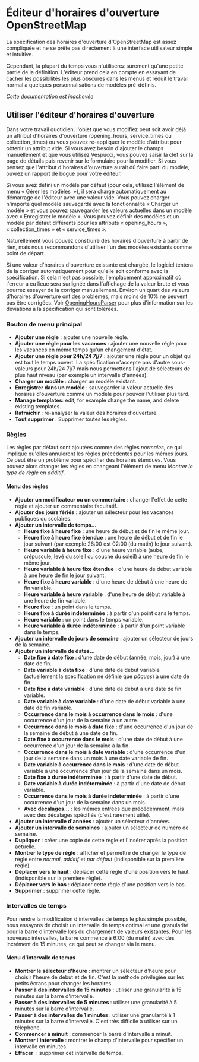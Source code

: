 # Éditeur d'horaires d'ouverture OpenStreetMap

La spécification des horaires d'ouverture d'OpenStreetMap est assez compliquée et ne se prête pas directement à une interface utilisateur simple et intuitive.

Cependant, la plupart du temps vous n'utiliserez surement qu'une petite partie de la définition. L'éditeur prend cela en compte en essayant de cacher les possibilités les plus obscures dans les menus et réduit le travail normal à quelques personnalisations de modèles pré-définis.

_Cette documentation est inachevée_

## Utiliser l'éditeur d'horaires d'ouverture

Dans votre travail quotidien, l'objet que vous modifiez peut soit avoir déjà un attribut d'horaires d'ouverture (opening_hours, service_times ou collection_times) ou vous pouvez ré-appliquer le modèle d'attribut pour obtenir un attribut vide. Si vous avez besoin d'ajouter le champs manuellement et que vous utilisez Vespucci, vous pouvez saisir la clef sur la page de détails puis revenir sur le formulaire pour la modifier. Si vous pensez que l'attribut d'horaires d'ouverture aurait dû faire parti du modèle, ouvrez un rapport de bogue pour votre éditeur.

Si vous avez défini un modèle par défaut (pour cela, utilisez l'élément de menu « Gérer les modèles  »), il sera chargé automatiquement au démarrage de l'éditeur avec une valeur vide. Vous pouvez charger n'importe quel modèle sauvegardé avec la fonctionnalité « Charger un modèle » et vous pouvez sauvegarder les valeurs actuelles dans un modèle avec « Enregistrer le modèle ». Vous pouvez définir des modèles et un modèle par défaut différents pour les attributs « opening_hours », « collection_times » et « service_times ».

Naturellement vous pouvez construire des horaires d'ouverture à partir de rien, mais nous recommandons d'utiliser l'un des modèles existants comme point de départ.

Si une valeur d'horaires d'ouverture existante est chargée, le logiciel tentera de la corriger automatiquement pour qu'elle soit conforme avec la spécification. Si cela n'est pas possible, l'emplacement approximatif où l'erreur a eu lieue sera surlignée dans l'affichage de la valeur brute et vous pourrez essayer de la corriger manuellement. Environ un quart des valeurs d'horaires d'ouverture ont des problèmes, mais moins de 10% ne peuvent pas être corrigées. Voir [OpeningHoursParser](https://github.com/simonpoole/OpeningHoursParser) pour plus d'information sur les déviations à la spécification qui sont tolérées.

### Bouton de menu principal

* __Ajouter une règle__ : ajouter une nouvelle règle.
* __Ajouter une règle pour les vacances__ : ajouter une nouvelle règle pour les vacances en même temps qu'un changement d'état.
* __Ajouter une règle pour 24h/24 7j/7__ : ajouter une règle pour un objet qui est tout le temps ouvert. La spécification n'accepte pas d'autre sous-valeurs pour 24h/24 7j/7 mais nous permettons l'ajout de sélecteurs de plus haut niveau (par exemple un intervalle d'années).
* __Charger un modèle__ : charger un modèle existant.
* __Enregistrer dans un modèle__ : sauvegarder la valeur actuelle des horaires d'ouverture comme un modèle pour pouvoir l'utiliser plus tard.
* __Manage templates__: edit, for example change the name, and delete existing templates.
* __Rafraîchir__ : ré-analyser la valeur des horaires d'ouverture.
* __Tout supprimer__ : Supprimer toutes les règles.

### Règles

Les règles par défaut sont ajoutées comme des règles _normales_, ce qui implique qu'elles annuleront les règles précédentes pour les mêmes jours. Ce peut être un problème pour spécifier des horaires étendues. Vous pouvez alors changer les règles en changeant l'élément de menu _Montrer le type de règle_ en _additif_.

#### Menu des règles

* __Ajouter un modificateur ou un commentaire__ : changer l'effet de cette règle et ajouter un commentaire facultatif.
* __Ajouter des jours fériés__ : ajouter un sélecteur pour les vacances publiques ou scolaires.
* __Ajouter un intervalle de temps…__
    * __Heure fixe à heure fixe__ : une heure de début et de fin le même jour.
    * __Heure fixe à heure fixe étendue__ : une heure de début et de fin le jour suivant (par exemple 26:00 est 02:00 (du matin) le jour suivant).
    * __Heure variable à heure fixe__ : d'une heure variable (aube, crépuscule, levé du soleil ou couché du soleil) à une heure de fin le même jour.
    * __Heure variable à heure fixe étendue__ : d'une heure de début variable à une heure de fin le jour suivant.
    * __Heure fixe à heure variable__ : d'une heure de début à une heure de fin variable.
    * __Heure variable à heure variable__ : d'une heure de début variable à une heure de fin variable.
    * __Heure fixe__ : un point dans le temps.
    * __Heure fixe à durée indéterminée__ : à partir d'un point dans le temps.
    * __Heure variable__ : un point dans le temps variable.
    * __Heure variable à durée indéterminée__ : à partir d'un point variable dans le temps.
* __Ajouter un intervalle de jours de semaine__ : ajouter un sélecteur de jours de la semaine.
* __Ajouter un intervalle de dates…__
    * __Date fixe à date fixe__ : d'une date de début (année, mois, jour) à une date de fin.
    * __Date variable à data fixe__ : d'une date de début variable (actuellement la spécification ne définie que _pâques_) à une date de fin.
    * __Date fixe à date variable__ : d'une date de début à une date de fin variable.
    * __Date variable à date variable__ : d'une date de début variable à une date de fin variable.
    * __Occurrence dans le mois à occurrence dans le mois__ : d'une occurrence d'un jour de la semaine à un autre.
    * __Occurrence dans le mois à date fixe__ : d'une occurrence d'un jour de la semaine de début à une date de fin.
    * __Date fixe à occurrence dans le mois__ : d'une date de début à une occurrence d'un jour de la semaine à la fin.
    * __Occurrence dans le mois à date variable__ : d'une occurrence d'un jour de la semaine dans un mois à une date variable de fin.
    * __Date variable à occurrence dans le mois__ : d'une date de début variable à une occurrence d'un jour de la semaine dans un mois.
    * __Date fixe à durée indéterminée__  : à partir d'une date de début.
    * __Date variable à durée indéterminée__ : à partir d'une date de début variable.
    * __Occurrence dans le mois à durée indéterminée__ : à partir d'une occurrence d'un jour de la semaine dans un mois.
    * __Avec décalages…__ : les mêmes entrées que précédemment, mais avec des décalages spécifiés (c'est rarement utile).
* __Ajouter un intervalle d'années__ : ajouter un sélecteur d'années.
* __Ajouter un intervalle de semaines__ : ajouter un sélecteur de numéro de semaine.
* __Dupliquer__ : créer une copie de cette règle et l'insérer après la position actuelle.
* __Montrer le type de règle__ : afficher et permettre de changer le type de règle entre _normal_, _additif_ et _par défaut_ (indisponible sur la première règle).
* __Déplacer vers le haut__ : déplacer cette règle d'une position vers le haut (indisponible sur la première règle).
* __Déplacer vers le bas__ : déplacer cette règle d'une position vers le bas.
* __Supprimer__ : supprimer cette règle.

### Intervalles de temps

Pour rendre la modification d'intervalles de temps le plus simple possible, nous essayons de choisir un intervalle de temps optimal et une granularité pour la barre d'intervalle lors du chargement de valeurs existantes. Pour les nouveaux intervalles, la barre commence à 6:00 (du matin) avec des incrément de 15 minutes, ce qui peut se changer via le menu.

#### Menu d'intervalle de temps

* __Montrer le sélecteur d'heure__ : montrer un sélecteur d'heure pour choisir l'heure de début et de fin. C'est la méthode privilégiée sur les petits écrans pour changer les horaires.
* __Passer à des intervalles de 15 minutes__ : utiliser une granularité à 15 minutes sur la barre d'intervalle.
* __Passer à des intervalles de 5 minutes__ : utiliser une granularité à 5 minutes sur la barre d'intervalle.
* __Passer à des intervalles de 1 minutes__ : utiliser une granularité à 1 minutes sur la barre d'intervalle. C'est très difficile à utiliser sur un téléphone.
* __Commencer à minuit__ : commencer la barre d'intervalle à minuit.
* __Montrer l'intervalle__ : montrer le champ d'intervalle pour spécifier un intervalle en minutes.
* __Effacer__  : supprimer cet intervalle de temps.

